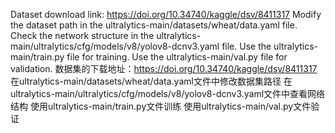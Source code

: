 Dataset download link: https://doi.org/10.34740/kaggle/dsv/8411317
Modify the dataset path in the ultralytics-main/datasets/wheat/data.yaml file.
Check the network structure in the ultralytics-main/ultralytics/cfg/models/v8/yolov8-dcnv3.yaml file.
Use the ultralytics-main/train.py file for training.
Use the ultralytics-main/val.py file for validation.
数据集的下载地址：https://doi.org/10.34740/kaggle/dsv/8411317
在ultralytics-main/datasets/wheat/data.yaml文件中修改数据集路径
在ultralytics-main/ultralytics/cfg/models/v8/yolov8-dcnv3.yaml文件中查看网络结构
使用ultralytics-main/train.py文件训练
使用ultralytics-main/val.py文件验证
